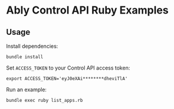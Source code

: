 # Ably Control API Ruby Examples

## Usage

Install dependencies:

```
bundle install
```

Set `ACCESS_TOKEN` to your Control API access token:

```
export ACCESS_TOKEN='eyJ0eXAi********dheviTlA'
```

Run an example:

```
bundle exec ruby list_apps.rb
```
